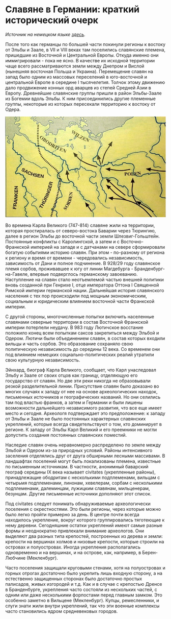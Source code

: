 # Славяне в Германии: краткий исторический очерк

*Источник на немецком языке [здесь](https://slawenburgen.hpage.com/geschichte.html).*

После того как германцы по большей части покинули регионы к востоку от Эльбы и Заале, в VII и VIII веках там поселились славянские племена, пришедшие из Восточной и Центральной Европы. Откуда именно они иммигрировали - пока не ясно. В качестве их исходной территории чаще всего рассматриваются земли между Днепром и Вислой (нынешняя восточная Польша и Украина). Перемещение славян на запад было одним из массовых переселений в юго-восточной и центральной Европе в середине I тысячелетия. Толчок этому движению дало продвижение конных орд аварцев из степей Средней Азии в Европу. Древнейшие славянские группы пришли в район Эльбы-Заале из Богемии вдоль Эльбы. К ним присоединились другие племенные группы, некоторые из которых пересекали территорию к востоку от Одера. 

![Славянские племена на территории Германии](img/karte00.jpg)

Во времена Карла Великого (747-814) славяне жили на территории, которая простиралась от северо-востока Баварии через Тюрингию, далее в регион Эльбы до восточной части земли Шлезвиг-Гольштейн. Постоянные конфликты с Каролингской, а затем и с Восточно-Франкской империей на западе и с датчанами на севере сформировали богатую событиями историю славян. При этом - по-разному от региона к региону и время от времени - чередовались независимость, зависимость от Дани и полное подчинение. В 928/29 году славянское племя сорбов, проживавшее к югу от линии Магдебурга - Бранденбург-на-Гавеле, впервые подверглось германскому завоеванию. Наступление на славян стало неотъемлемой частью внешней политики  вновь созданной  при Генрихе I, отце императора Оттона I Священной Римской империи германской нации. Дальнейшая история славянского населения с тех пор происходили под мощным экономическим, социальным и юридическим влиянием восточной части Франкской империи.

С другой стороны, многочисленные попытки включить населенные славянами северные территории в состав Восточной Франкской империи потерпели неудачу. В 983 году Лютичское восстание положило конец всем попыткам саксов закрепиться между Эльбой и Одером. Лютичи были объединением славян, в состав которых входили вильцы и часть сорбов. Это образование сохраняло свою политическую независимость до середины 12 века. Со временем они под влиянием немецких социально-политических реалий утратили свою культурную независимость. 

Эйнхард, биограф Карла Великого, сообщает, что Карл унаследовал Эльбу и Заале от своих отцов как границу, отделяющую его государство от славян. Но две эти реки никогда не образовывали резкой разделительной линии. Присутствие славян было доказано во многих случаях к западу от нее на основе археологических находок, письменных источников и географических названий. Но они селились там под властью франков, а затем и Германии и были лишены возможности  дальнейшего независимого развития, что все еще имеет место и сегодня. Археологя подтверждает это предположение: к западу от Эльбы и Заале не было постоянных характерных славянских укреплений, которые всегда свидетельствуют о том, кто доминирует в регионе. К западу от Эльбы Карл Великий и его преемники не могли допустить создания постоянных славянских поместий.

Наследие славян очень неравномерно распределено по земле между Эльбой и Одером из-за природных условий. Районы интенсивного заселения отделялись друг от друга обширными лесными массивами. В ландшафтах поселений могут быть локализованы племена, известные по письменным источникам. В частности, анонимный баварский географ середины IX века называет  civitates (укрепленные районы), принадлежащие ободритам с несколькими подплеменами, вильцам с четырьмя подплеменами, линонам, хевелерам, сорбам с несколькими подплеменами, далеминцам, лужицким славянам, мильценерам, безунцам. Другие письменные источники дополняют этот список. 

Под civitates следует понимать обнаруживаемые археологически поселения с окрестностями. Это были регионы, через которые можно было легко пройти примерно за день. В центре почти всегда находилось укрепление, вокруг которого группировались тяготеющие к нему деревни. Сегодняшние остатки укреплений имеют самые разные формы и неоднократно привлекали внимание археологов. Они выделяют два разных типа крепостей, построенных из дерева и земли: крепости на вершинах холмов и низовые крепости, которые строили на островах и полуостровах. Иногда укрепления располагались одновременно и на вершинах, и на острове, как, например, в Берен-Любчине (Мекленбург). 

Часто поселения защищали круговыми стенами, хотя на полуостровах и горных отрогах достаточно было укрепить лишь входную сторону, а на естественно защищенных сторонах было достаточно простых палисадов, живых изгородей и т.д. Как и в случае с крепостью Дренсе в Бранденбурге, укрепления часто состояли из нескольких частей, с одним или даже несколькими форпостами перед главным замком. Это особенно заметно в Вильцене (Мекленбург). Купцы, ремесленники, и слуги знати жили внутри укреплений, так что эти военные комплексы часто становились ядром средневековых городов.

<!--
# Geschichte der Slawen in Deutschland

Nachdem die Germanen die Landschaften östlich von Elbe und Saale im
heutigen Deutschland weitgehend verlassen hatten, siedelten sich dort
seit dem 7./8. Jahrhundert slawische Stämme aus Ost- und
Ostmitteleuropa an. Von woher sie ganz genau einwanderten, ist noch
nicht eindeutig geklärt. Jedoch kommt als ihre Heimat der Raum zwischen
Dnepr und Weichsel infrage (heutiges Ostpolen und Ukraine). Der Zug der
Slawen nach Westen gehörte zu den umfangreichen Bevölkerungsbewegungen
in Südost- und Mitteleuropa um die Jahrtausendmitte. Auslöser dafür war
das Vordringen des Reitervolks der Awaren aus den Steppen Mittelasiens
nach Europa. Die ältesten slawischen Gruppen erreichten von Böhmen her
entlang der Elbe das Elbe-Saale-Gebiet. Ihnen schlossen sich weitere
Stammesgruppen an, die teilweise auch über den Raum östlich der Oder
kamen. Zur Zeit Karls des Großen (747 - 814) lebten die Slawen in einem
Gebiet, welches von Nordostbayern über Thüringen, weiter in das
Elbegebiet bis ins östliche Schleswig-Holstein reichte. Ständige
Auseinandersetzungen mit dem karolingischen und später ostfränkischen
Reich im Westen und im Norden auch mit den Dänen prägten die
ereignisreiche Geschichte der Slawen. Dabei wechselten - regional und
zeitlich unterschiedlich - Selbstständigkeit, Tributabhängigkeit und
völlige Unterwerfung einander ab. Zuerst unterlag 928/29 der slawische
Stamm der Sorben - südlich einer Linie von Magdeburg nach Brandenburg
an der Havel - den Eroberungen, die vom gerade erst entstandenen Reich
unter Heinrich I., dem Vater von Kaiser Otto I., ausgingen. Die weitere
Geschichte dieser slawischen Bevölkerung und ihre Entwicklung verlief
fortan nur noch unter Bedingungen, die in wirtschaftlicher, sozialer
und rechtlicher Hinsicht von ostfränkischer Herrschaft bestimmt
wurden.

![Einwanderung slawischer Stämme](img/karte00.jpg)

Im Norden hingegen schlugen viele Versuche fehl, von Slawen besiedeltes
Gebiet dauerhaft dem ostfränkischen Reich einzugliedern. So bereitete
983 der "Lutizenaufstand" allen ostfränkisch-sächsischen Versuchen ein
Ende, zwischen Elbe und Oder Fuß zu fassen. Bei den Lutizen handelte es
sich um einen Zusammenschluss von Slawen, und zwar der wilzischen
Teilstämme gemeinsam mit den Lusizi und Teilen der Sorben. Bis zur
Mitte des 12. Jahrhunderts behielten dann diese Slawen ihre politische
Unabhängigkeit. Erst danach wurden auch sie in deutsche Sozial- und
Wirtschaftsverhältnisse einbezogen und verloren dann im Laufe der Zeit
auch ihre kulturelle Eigenständigkeit. Einhard, der Biograf Karls des
Großen, berichtet, Karl habe von seinen Vätern Elbe und Saale als
Grenze gegen die Slawen übernommen. Die Linie der beiden Flüsse bildete
aber niemals eine scharfe Trennlinie. Vielmehr ist auch westlich davon
aufgrund von archäologischen Funden, zeitgenössischen Schriftquellen
und Ortsnamen vielfach die Anwesenheit von Slawen nachgewiesen. Sie
siedelten dort aber unter fränkischer und später deutscher
Oberherrschaft. Daher gab es bei ihnen keine eigenständige
Weiterentwicklung, die bis heute nachwirkt.

Eine von Archäologen belegte Tatsache begründet diese Annahme:

Westlich von Elbe und Saale gab es nach heutigem Kenntnisstand keine
dauerhaften charakteristischen slawischen Burgen. Befestigungsanlagen
sind nämlich immer Ausdruck und Symbol, wer die Befehlsgewalt in der
umliegenden Region ausübt. Westlich der Elbe konnten Karl der Große und
seine Nachfolger daher nicht dulden, dass dort dauerhafte slawische
Herrschaftssitze enstanden.
Die Hinterlassenschaften der Slawen verteilen sich wegen der
naturgegebenen Voraussetzungen sehr ungleichmäßig über das Land
zwischen Elbe und Oder. Gegenden intensiver Besiedlung waren durch
umfangreiche Waldgebiete voneinander getrennt. In den
Siedlungslandschaften lassen sich Stämme lokalisieren, die aus der
schriftlichen Überlieferung bekannt sind, insbesondere vom "Bayrischen
Geographen" aus der Mitte des 9. Jahrhunderts. Er nennt die ihnen
zugehörigen civitates (Burgbezirke), u.a. Abodriten mit mehreren
Teilstämmen, Wilzen mit vier Teilstämmen, Linonen, Heveller, Sorben mit
mehreren Teilstämmen, Daleminzer, Lusizer, Milzener, Besunzanen. Andere
Schriftquellen ergänzen diese Aufzählung. Unter civitates sind die
archäologisch fassbaren Siedlungskammern zu verstehen. Es handelte sich
um kleinere Regionen von einer Ausdehnung, die in etwa einem
Tagesmarsch gut zu durchqueren war. Im Zentrum lag fast immer eine Burg
und darum herum gruppierten sich die zugehörigen Siedlungen. Die
heutigen Reste der Befestigungsanlagen besitzen vielfältige
Ausprägungen und ziehen immer wieder die Aufmerksamkeit der Archäologie
auf sich. Es gab zwei verschiedene Arten der Burgen, die durchweg aus
Holz und Erde gebaut waren. Je nach Lage in der Landschaft waren sie
unterschiedlich gestaltet:

"Höhenburgen" der bergigen Landschaften lagen bevorzugt auf
Bergspornen oder Bergkuppen; "Niederungsburgen" des Flachlandes
befanden sich - sofern vorhanden - auf Inseln und Halbinseln, um den
Schutz des umgebenen Wassers oder Sumpfes zu nutzen. Auf Kuppen und
Inseln, wie z. B. in Behren-Lübchin in Mecklenburg, sicherten häufig so
genannte Ringwälle die Ansiedlungen. Auf Halbinseln und Bergspornen
hingegen reichte es aus, die Zugangsseite massiv zu gefestigen, während
an den natürlich geschützten Seiten einfachere Palisaden, Hecken usw.
genügten. Häufig waren die Anlagen wie im Falle der Burg Drense in
Brandenburg mehrteilig, indem der eigentlichen Hauptburg eine oder gar
mehrere Vorburgen vorgelagert waren. Dies ist besonders bei den Wilzen
in Mecklenburg zu erkennen. In den Vorburgen waren vor allem
gewerbliche Produzenten, Händler und Dienstleute ansässig, so dass
diese Burg-/Vorburg-Komplexe häufig zu Keimzellen der mittelalterlichen
Städte wurden.
-->
